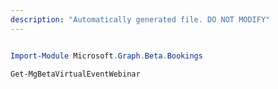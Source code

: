 ```yaml
---
description: "Automatically generated file. DO NOT MODIFY"
---
```


```powershell

Import-Module Microsoft.Graph.Beta.Bookings

Get-MgBetaVirtualEventWebinar

```